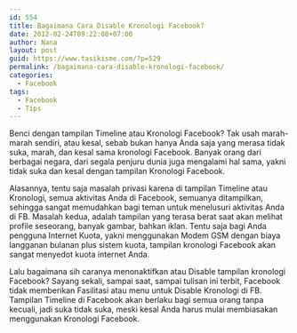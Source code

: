 ```yaml
---
id: 554
title: Bagaimana Cara Disable Kronologi Facebook?
date: 2012-02-24T09:22:08+07:00
author: Nana
layout: post
guid: https://www.tasikisme.com/?p=529
permalink: /bagaimana-cara-disable-kronologi-facebook/
categories:
  - Facebook
tags:
  - Facebook
  - Tips
---
```

Benci dengan tampilan Timeline atau Kronologi Facebook? Tak usah marah-marah sendiri, atau kesal, sebab bukan hanya Anda saja yang merasa tidak suka, marah, dan kesal sama kronologi Facebook. Banyak orang dari berbagai negara, dari segala penjuru dunia juga mengalami hal sama, yakni tidak suka dan kesal dengan tampilan Kronologi Facebook.

Alasannya, tentu saja masalah privasi karena di tampilan Timeline atau Kronologi, semua aktivitas Anda di Facebook, semuanya ditampilkan, sehingga sangat memudahkan bagi teman untuk menelusuri aktivitas Anda di FB. Masalah kedua, adalah tampilan yang terasa berat saat akan melihat profile seseorang, banyak gambar, bahkan iklan. Tentu saja bagi Anda pengguna Internet Kuota, yakni menggunakan Modem GSM dengan biaya langganan bulanan plus sistem kuota, tampilan kronologi Facebook akan sangat menyedot kuota internet Anda.

Lalu bagaimana sih caranya menonaktifkan atau Disable tampilan kronologi Facebook? Sayang sekali, sampai saat, sampai tulisan ini terbit, Facebook tidak memberikan Fasilitasi atau menu untuk Disable Kronologi di FB. Tampilan Timeline di Facebook akan berlaku bagi semua orang tanpa kecuali, jadi suka tidak suka, meski kesal Anda harus mulai membiasakan menggunakan Kronologi Facebook.